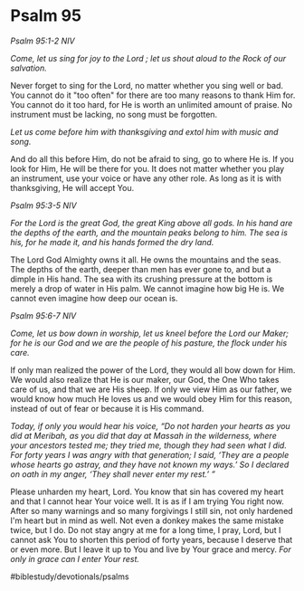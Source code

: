 # Psalm 95
*Psalm 95:1-2 NIV*

*Come, let us sing for joy to the Lord ; let us shout aloud to the Rock of our salvation.*

Never forget to sing for the Lord, no matter whether you sing well or bad. You cannot do it "too often" for there are too many reasons to thank Him for.
You cannot do it too hard, for He is worth an unlimited amount of praise. No instrument must be lacking, no song must be forgotten.

*Let us come before him with thanksgiving and extol him with music and song.*

And do all this before Him, do not be afraid to sing, go to where He is. If you look for Him, He will be there for you.
It does not matter whether you play an instrument, use your voice or have any other role. As long as it is with thanksgiving, He will accept You.

*Psalm 95:3-5 NIV*

*For the Lord is the great God, the great King above all gods. In his hand are the depths of the earth, and the mountain peaks belong to him. The sea is his, for he made it, and his hands formed the dry land.*

The Lord God Almighty owns it all. He owns the mountains and the seas. The depths of the earth, deeper than men has ever gone to, and but a dimple in His hand. The sea with its crushing pressure at the bottom is merely a drop of water in His palm.
We cannot imagine how big He is. We cannot even imagine how deep our ocean is.

*Psalm 95:6-7 NIV*

*Come, let us bow down in worship, let us kneel before the Lord our Maker; for he is our God and we are the people of his pasture, the flock under his care.*

If only man realized the power of the Lord, they would all bow down for Him. We would also realize that He is our maker, our God, the One Who takes care of us, and that we are His sheep. If only we view Him as our father, we would know how much He loves us and we would obey Him for this reason, instead of out of fear or because it is His command.

*Today, if only you would hear his voice,*
*“Do not harden your hearts as you did at Meribah, as you did that day at Massah in the wilderness, where your ancestors tested me; they tried me, though they had seen what I did. For forty years I was angry with that generation; I said, ‘They are a people whose hearts go astray, and they have not known my ways.’ So I declared on oath in my anger, ‘They shall never enter my rest.’ ”*

Please unharden my heart, Lord. You know that sin has covered my heart and that I cannot hear Your voice well. It is as if I am trying You right now. After so many warnings and so many forgivings I still sin, not only hardened I'm heart but in mind as well. Not even a donkey makes the same mistake twice, but I do.
Do not stay angry at me for a long time, I pray, Lord, but I cannot ask You to shorten this period of forty years, because I deserve that or even more. But I leave it up to You and live by Your grace and mercy.
*For only in grace can I enter Your rest.*

#biblestudy/devotionals/psalms